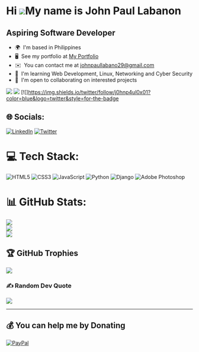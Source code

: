Hi ![](https://user-images.githubusercontent.com/18350557/176309783-0785949b-9127-417c-8b55-ab5a4333674e.gif)My name is John Paul Labanon
=========================================================================================================================================

Aspiring Software Developer
--------------------

* 🌍  I'm based in Philippines
* 🖥️  See my portfolio at [My Portfolio](http://j0hnp4ul.github.io/)
* ✉️  You can contact me at [johnpaullabano29@gmail.com](mailto:johnpaullabano29@gmail.com)
* 🧠  I'm learning Web Development, Linux, Networking and Cyber Security
* 🤝  I'm open to collaborating on interested projects

[![](https://visitcount.itsvg.in/api?id=j0hnp4ul&icon=5&color=1)](https://visitcount.itsvg.in)
<a href="https://www.github.com/j0hnp4ul" target="_blank" rel="noreferrer"><img
src="https://img.shields.io/github/followers/j0hnp4ul?logo=github&style=for-the-badge&color=0891b2&labelColor=1c1917" /></a>
[![]https://img.shields.io/twitter/follow/j0hnp4ul0x01?color=blue&logo=twitter&style=for-the-badge

## 🌐 Socials:
[![LinkedIn](https://img.shields.io/badge/LinkedIn-%230077B5.svg?logo=linkedin&logoColor=white)](https://linkedin.com/in/https://www.linkedin.com/in/john-paul-labanon-67778a175) [![Twitter](https://img.shields.io/badge/Twitter-%231DA1F2.svg?logo=Twitter&logoColor=white)](https://twitter.com/https://twitter.com/j0hnp4ul0x01?t=823UlLeLCiblpVuiAvEnAA&s=09) 

# 💻 Tech Stack:
![HTML5](https://img.shields.io/badge/html5-%23E34F26.svg?style=for-the-badge&logo=html5&logoColor=white) ![CSS3](https://img.shields.io/badge/css3-%231572B6.svg?style=for-the-badge&logo=css3&logoColor=white) ![JavaScript](https://img.shields.io/badge/javascript-%23323330.svg?style=for-the-badge&logo=javascript&logoColor=%23F7DF1E) 
![Python](https://img.shields.io/badge/python-3670A0?style=for-the-badge&logo=python&logoColor=ffdd54) ![Django](https://img.shields.io/badge/django-%23092E20.svg?style=for-the-badge&logo=django&logoColor=white) ![Adobe Photoshop](https://img.shields.io/badge/adobephotoshop-%2331A8FF.svg?style=for-the-badge&logo=adobephotoshop&logoColor=white)
# 📊 GitHub Stats:
![](https://github-readme-stats.vercel.app/api?username=j0hnp4ul&theme=react&hide_border=false&include_all_commits=true&count_private=true)<br/>
![](https://github-readme-streak-stats.herokuapp.com/?user=j0hnp4ul&theme=react&hide_border=false)<br/>
![](https://github-readme-stats.vercel.app/api/top-langs/?username=j0hnp4ul&theme=react&hide_border=false&include_all_commits=true&count_private=true&layout=compact)

## 🏆 GitHub Trophies
![](https://github-profile-trophy.vercel.app/?username=j0hnp4ul&theme=onestar&no-frame=false&no-bg=true&margin-w=4)

### ✍️ Random Dev Quote
![](https://quotes-github-readme.vercel.app/api?type=vetical&theme=radical)

---

  ## 💰 You can help me by Donating
  [![PayPal](https://img.shields.io/badge/PayPal-00457C?style=for-the-badge&logo=paypal&logoColor=white)](https://paypal.me/https://www.paypal.me/JohnPaulLabanon) 
